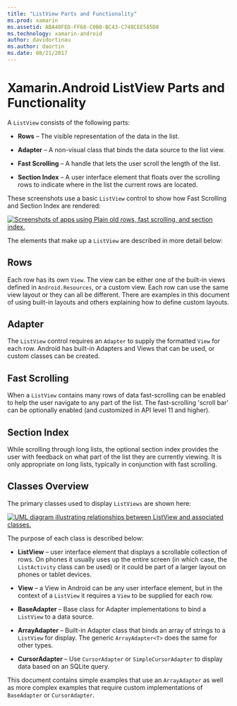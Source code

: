 ```yaml
---
title: "ListView Parts and Functionality"
ms.prod: xamarin
ms.assetid: ABA40FED-FF68-C0B0-BC43-C748CEE585D8
ms.technology: xamarin-android
author: davidortinau
ms.author: daortin
ms.date: 08/21/2017
---
```


# Xamarin.Android ListView Parts and Functionality

A `ListView` consists of the following parts:

- **Rows** &ndash; The visible representation of the data in the list.

- **Adapter** &ndash; A non-visual class that binds the data source to
  the list view.

- **Fast Scrolling** &ndash; A handle that lets the user scroll the
  length of the list.

- **Section Index** &ndash; A user interface element that floats over
  the scrolling rows to indicate where in the list the current rows are
  located.

These screenshots use a basic `ListView` control to
show how Fast Scrolling and Section Index are rendered:

[![Screenshots of apps using Plain old rows, fast scrolling, and section index.](parts-and-functionality-images/listviewparts.png)](parts-and-functionality-images/listviewparts.png#lightbox)

The elements that make up a `ListView` are described in
more detail below:

## Rows

Each row has its own `View`. The view can be either one of the built-in
views defined in `Android.Resources`, or a custom view. Each row can
use the same view layout or they can all be different. There are
examples in this document of using built-in layouts and others
explaining how to define custom layouts.

## Adapter

The `ListView` control requires an `Adapter` to supply the formatted
`View` for each row. Android has built-in Adapters and Views that can
be used, or custom classes can be created.

## Fast Scrolling

When a `ListView` contains many rows of data fast-scrolling can be
enabled to help the user navigate to any part of the list. The
fast-scrolling 'scroll bar' can be optionally enabled (and customized
in API level 11 and higher).

## Section Index

While scrolling through long lists, the optional section index provides
the user with feedback on what part of the list they are currently
viewing. It is only appropriate on long lists, typically in conjunction
with fast scrolling.

## Classes Overview

The primary classes used to display `ListViews` are shown here:

[![UML diagram illustrating relationships between ListView and associated classes.](parts-and-functionality-images/image2.png)](parts-and-functionality-images/image2.png#lightbox)

The purpose of each class is described below:

- **ListView** &ndash; user interface element that displays a scrollable
  collection of rows. On phones it usually uses up the entire screen
  (in which case, the `ListActivity` class can be used) or it could be
  part of a larger layout on phones or tablet devices.

- **View** &ndash; a View in Android can be any user interface element, but
  in the context of a `ListView` it requires a `View` to be supplied
  for each row.

- **BaseAdapter** &ndash; Base class for Adapter implementations to bind a
  `ListView` to a data source.

- **ArrayAdapter** &ndash; Built-in Adapter class that binds an array of
  strings to a `ListView` for display. The generic `ArrayAdapter<T>`
  does the same for other types.

- **CursorAdapter** &ndash; Use `CursorAdapter` or `SimpleCursorAdapter` to
  display data based on an SQLite query.

This document contains simple examples that use an `ArrayAdapter` as
well as more complex examples that require custom implementations of
`BaseAdapter` or `CursorAdapter`.
